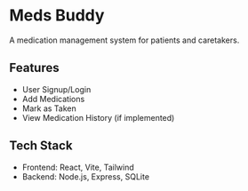 # Meds Buddy

A medication management system for patients and caretakers.

## Features
- User Signup/Login
- Add Medications
- Mark as Taken
- View Medication History (if implemented)

## Tech Stack
- Frontend: React, Vite, Tailwind
- Backend: Node.js, Express, SQLite
